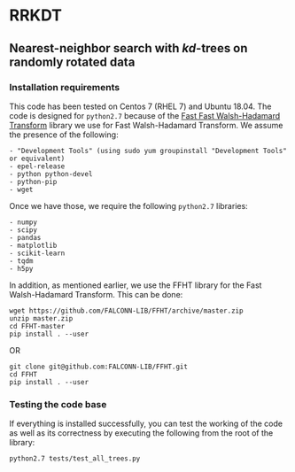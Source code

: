 # RRKDT
## Nearest-neighbor search with $kd$-trees on randomly rotated data

### Installation requirements

This code has been tested on Centos 7 (RHEL 7) and Ubuntu 18.04. The code is designed for `python2.7` because of the [Fast Fast Walsh-Hadamard Transform](https://github.com/FALCONN-LIB/FFHT) library we use for Fast Walsh-Hadamard Transform. We assume the presence of the following:

```
- "Development Tools" (using sudo yum groupinstall "Development Tools" or equivalent)
- epel-release
- python python-devel
- python-pip
- wget

```

Once we have those, we require the following `python2.7` libraries:

```
- numpy
- scipy
- pandas
- matplotlib
- scikit-learn
- tqdm
- h5py
```

In addition, as mentioned earlier, we use the FFHT library for the Fast Walsh-Hadamard Transform. This can be done:

```
wget https://github.com/FALCONN-LIB/FFHT/archive/master.zip
unzip master.zip
cd FFHT-master
pip install . --user
```

OR

```
git clone git@github.com:FALCONN-LIB/FFHT.git
cd FFHT
pip install . --user
```

### Testing the code base

If everything is installed successfully, you can test the working of the code as well as its correctness by executing the following from the root of the library:

```
python2.7 tests/test_all_trees.py
```
